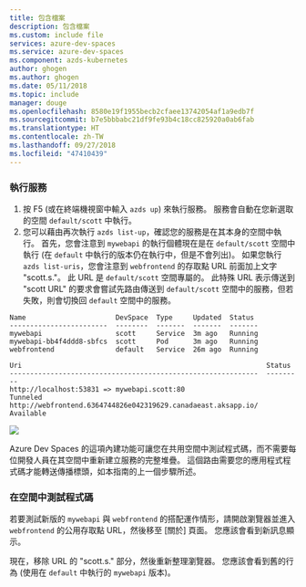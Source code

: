 ```yaml
---
title: 包含檔案
description: 包含檔案
ms.custom: include file
services: azure-dev-spaces
ms.service: azure-dev-spaces
ms.component: azds-kubernetes
author: ghogen
ms.author: ghogen
ms.date: 05/11/2018
ms.topic: include
manager: douge
ms.openlocfilehash: 8580e19f1955becb2cfaee13742054af1a9edb7f
ms.sourcegitcommit: b7e5bbbabc21df9fe93b4c18cc825920a0ab6fab
ms.translationtype: HT
ms.contentlocale: zh-TW
ms.lasthandoff: 09/27/2018
ms.locfileid: "47410439"
---
```

### <a name="run-the-service"></a>執行服務

1. 按 F5 (或在終端機視窗中輸入 `azds up`) 來執行服務。 服務會自動在您新選取的空間 `default/scott` 中執行。 
1. 您可以藉由再次執行 `azds list-up`，確認您的服務是在其本身的空間中執行。 首先，您會注意到 `mywebapi` 的執行個體現在是在 `default/scott` 空間中執行 (在 `default` 中執行的版本仍在執行中，但是不會列出)。 如果您執行 `azds list-uris`，您會注意到 `webfrontend` 的存取點 URL 前面加上文字 "scott.s."。 此 URL 是 `default/scott` 空間專屬的。 此特殊 URL 表示傳送到  "scott URL" 的要求會嘗試先路由傳送到 `default/scott` 空間中的服務，但若失敗，則會切換回 `default` 空間中的服務。

```
Name                      DevSpace  Type     Updated  Status
------------------------  --------  -------  -------  -------
mywebapi                  scott     Service  3m ago   Running
mywebapi-bb4f4ddd8-sbfcs  scott     Pod      3m ago   Running
webfrontend               default   Service  26m ago  Running
```

```
Uri                                                            Status
-------------------------------------------------------------  ---------
http://localhost:53831 => mywebapi.scott:80                    Tunneled
http://webfrontend.6364744826e042319629.canadaeast.aksapp.io/  Available
```

![](../articles/dev-spaces/media/common/space-routing.png)

Azure Dev Spaces 的這項內建功能可讓您在共用空間中測試程式碼，而不需要每位開發人員在其空間中重新建立服務的完整堆疊。 這個路由需要您的應用程式程式碼才能轉送傳播標頭，如本指南的上一個步驟所述。

### <a name="test-code-in-a-space"></a>在空間中測試程式碼
若要測試新版的 `mywebapi` 與 `webfrontend` 的搭配運作情形，請開啟瀏覽器並進入 `webfrontend` 的公用存取點 URL，然後移至 [關於] 頁面。 您應該會看到新訊息顯示。

現在，移除 URL 的 "scott.s." 部分，然後重新整理瀏覽器。 您應該會看到舊的行為 (使用在 `default` 中執行的 `mywebapi` 版本)。
